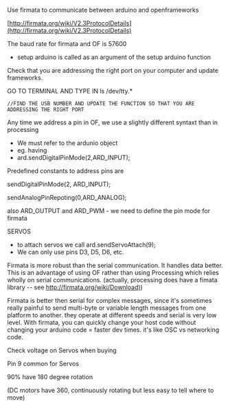 
Use firmata to communicate between arduino and openframeworks

[http://firmata.org/wiki/V2.3ProtocolDetails](http://firmata.org/wiki/V2.3ProtocolDetails)

The baud rate for firmata and OF is 57600

*   setup arduino is called as an argument of the setup arduino function

Check that you are addressing the right port on your computer and update frameworks.

GO TO TERMINAL AND TYPE IN ls /dev/tty.*

    //FIND THE USB NUMBER AND UPDATE THE FUNCTION SO THAT YOU ARE ADDRESSING THE RIGHT PORT

Any time we address a pin in OF, we use a slightly different syntaxt than in processing

*   We must refer to the ardunio object
*   eg. having 
*    ard.sendDigitalPinMode(2,ARD_INPUT);

Predefined constants to address pins are

sendDigitalPinMode(2, ARD_INPUT);

sendAnalogPinRepoting(0,ARD_ANALOG);

also ARD_OUTPUT and ARD_PWM - we need to define the pin mode for firmata

SERVOS

*   to attach servos we call ard.sendServoAttach(9);
*   We can only use pins D3, D5, D6, etc.

Firmata is more robust than the serial communication. It handles data better. This is an advantage of using OF rather than using Processing which relies wholly on serial communications.  (actually, processing does have a fimata library -- see [http://firmata.org/wiki/Download)](http://firmata.org/wiki/Download))

Firmata is better then serial for complex messages, since it's sometimes really painful to send multi-byte or variable length messages from one platform to another.  they operate at different speeds and serial is very low level.  With firmata, you can quickly change your host code without changing your arduino code = faster dev times.   it's like OSC vs networking code.  

Check voltage on Servos when buying

Pin 9 common for Servos

90% have 180 degree rotation

(DC motors have 360, continuously rotating but less easy to tell where to move)
